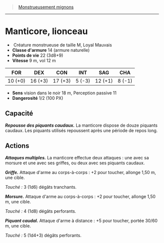 ﻿> [Monstrueusement mignons](baby_bestiary.md)

---

# Manticore, lionceau

-  Créature monstrueuse de taille M, Loyal Mauvais
- **Classe d'armure** 14 (armure naturelle)
- **Points de vie** 22 (3d8+9)
- **Vitesse** 9 m, vol 12 m

|FOR|DEX|CON|INT|SAG|CHA|
|---|---|---|---|---|---|
|10 (+0)|16 (+3)|17 (+3)|5 (-3)|12 (+1)|8 (-1)|

- **Sens** vision dans le noir 18 m, Perception passive 11
- **Dangerosité** 1/2 (100 PX)

## Capacité

**_Repousse des piquants caudaux._** La manticore dispose de douze piquants caudaux. Les piquants utilisés repoussent après une période de repos long.

## Actions

**_Attaques multiples._** La manticore effectue deux attaques : une avec sa morsure et une avec ses griffes, ou deux avec ses piquants caudaux.

**_Griffe._** Attaque d'arme au corps-à-corps : +2 pour toucher, allonge 1,50 m, une cible.

_Touché :_ 3 (1d6) dégâts tranchants.

**_Morsure._** Attaque d'arme au corps-à-corps : +2 pour toucher, allonge 1,50 m, une cible.

_Touché :_ 4 (1d8) dégâts perforants.

**_Piquant caudal._** Attaque d'arme à distance : +5 pour toucher, portée 30/60 m, une cible.

_Touché :_ 5 (1d4+3) dégâts perforants.

